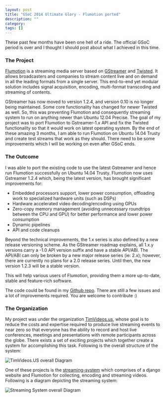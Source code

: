 ```yaml
---
layout: post
title: "GSoC 2014 Ultimate Glory - Flumotion ported"
description: ""
category: 
tags: []
---
```


These past few months have been one hell of a ride. The official GSoC period is over and I thought I should post about what I achieved in this time.

### The Project

[Flumotion] is a streaming media server based on [GStreamer] and [Twisted]. It allows broadcasters and companies to stream content live and on demand in all the leading formats from a single server. This end-to-end yet modular solution includes signal acquisition, encoding, multi-format transcoding and streaming of contents.

GStreamer has now moved to version 1.2.4, and version 0.10 is no longer being maintained. Some core functionality has changed for newer Twisted as well. So, this was preventing Flumotion and consequently streaming system to run on anything newer than Ubuntu 12.04 Precise. The goal of my project was to port Flumotion to Gstreamer-1.x API and fix the Twisted functionality so that it would work on latest operating system. By the end of these amazing 3 months, I am able to run Flumotion on Ubuntu 14.04 Trusty and create test streams that work as they should. There need to be some improvements which I will be working on even after GSoC ends.

### The Outcome

I was able to port the existing code to use the latest Gstreamer and hence run Flumotion successfully on Ubuntu 14.04 Trusty. Flumotion now uses Gstreamer 1.2.4 which, being the latest version, has brought significant improvements for:

* Embedded processors support, lower power consumption, offloading work to specialized hardware units (such as DSPs)
* Hardware accelerated video decoding/encoding using GPUs
* Zero-copy memory management (avoiding unnecessary roundtrips between the CPU and GPU) for better performance and lower power consumption
* Dynamic pipelines
* API and code cleanups

Beyond the technical improvements, the 1.x series is also defined by a new release versioning scheme. As the GStreamer roadmap explains, all 1.x.y versions carry a -1.0 API version suffix and have a stable API/ABI. The API/ABI can only be broken by a new major release series (ie: 2.x); however, there are currently no plans for a 2.0 release series. Until then, the new version 1.2.3 will be a stable version.

This will help various users of Flumotion, providing them a more up-to-date, stable and feature-rich software.

The code could be found in my [Github repo]. There are still a few issues and a lot of improvements required. You are welcome to contribute :)

### The Organization

My project was under the organization [TimVideos.us], whose goal is to reduce the costs and expertise required to produce live streaming events to near zero so that everyone has the ability to record and host live conferences, meetings and presentations with remote participants across the globe. There exists a set of exciting projects which together create a system for accomplishing this task. Following is the overall structure of the system:

![TimVideos.US overall Diagram](https://docs.google.com/drawings/d/1crkdqukOAV9Alq9BOMFucDmwc_HD6qnJ4OF5MJpkrLg/pub?w=960&h=720)

One of these projects is the [streaming-system] which comprises of a django website and Flumotion for collecting, encoding and streaming videos. Following is a diagram depicting the streaming system:

![Streaming System overall Diagram](https://docs.google.com/drawings/d/1ZN5uqd-fo62e0IZSzuOSo6YadRY_n7umkUThmqckACA/pub?w=960&h=720)

[Flumotion]: http://www.flumotion.net
[GStreamer]: http://gstreamer.freedesktop.org
[Twisted]: https://twistedmatrix.com/
[TimVideos.us]: http://code.timvideos.us
[streaming-system]: https://github.com/timvideos/streaming-system
[Github repo]: https://github.com/aps-sids/flumotion-orig